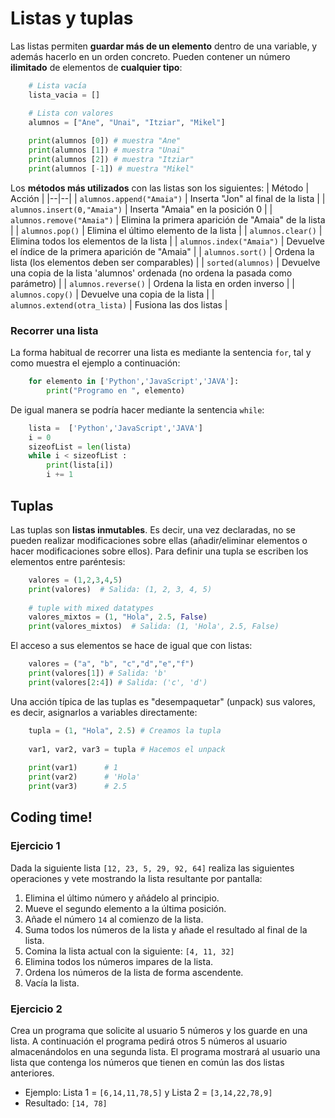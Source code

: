# Listas y tuplas

Las listas permiten **guardar más de un elemento** dentro de una variable, y además hacerlo en un orden concreto. Pueden contener un número **ilimitado** de elementos de **cualquier tipo**:

```python
    # Lista vacía
    lista_vacia = []

    # Lista con valores
    alumnos = ["Ane", "Unai", "Itziar", "Mikel"]
    
    print(alumnos [0]) # muestra "Ane"
    print(alumnos [1]) # muestra "Unai"
    print(alumnos [2]) # muestra "Itziar"
    print(alumnos [-1]) # muestra "Mikel"
```

Los **métodos más utilizados** con las listas son los siguientes:
| Método | Acción |
|--|--|
| `alumnos.append("Amaia")` | Inserta "Jon" al final de la lista |
| `alumnos.insert(0,"Amaia")` | Inserta "Amaia" en la posición 0 |
| `alumnos.remove("Amaia")` | Elimina la primera aparición de "Amaia" de la lista |
| `alumnos.pop()` | Elimina el último elemento de la lista |
| `alumnos.clear()` | Elimina todos los elementos de la lista |
| `alumnos.index("Amaia")` | Devuelve el índice de la primera aparición de "Amaia" |
| `alumnos.sort()` | Ordena la lista (los elementos deben ser comparables) |
| `sorted(alumnos)` | Devuelve una copia de la lista 'alumnos' ordenada (no ordena la pasada como parámetro)  |
| `alumnos.reverse()` | Ordena la lista en orden inverso |
| `alumnos.copy()` | Devuelve una copia de la lista |
| `alumnos.extend(otra_lista)` | Fusiona las dos listas |

### Recorrer una lista
La forma habitual de recorrer una lista es mediante la sentencia `for`, tal y como muestra el ejemplo a continuación:

```python
    for elemento in ['Python','JavaScript','JAVA']:
        print("Programo en ", elemento)
```
De igual manera se podría hacer mediante la sentencia `while`:

```python
    lista =  ['Python','JavaScript','JAVA']
    i = 0
    sizeofList = len(lista) 
    while i < sizeofList :
        print(lista[i]) 
        i += 1
```


## Tuplas
Las tuplas son **listas inmutables**. Es decir, una vez declaradas, no se pueden realizar modificaciones sobre ellas (añadir/eliminar elementos o hacer modificaciones sobre ellos). Para definir una tupla se escriben los elementos entre paréntesis:

```python
    valores = (1,2,3,4,5)
    print(valores)  # Salida: (1, 2, 3, 4, 5) 
    
    # tuple with mixed datatypes
    valores_mixtos = (1, "Hola", 2.5, False)
    print(valores_mixtos)  # Salida: (1, 'Hola', 2.5, False)
```
El acceso a sus elementos se hace de igual que con listas:

```python
    valores = ("a", "b", "c","d","e","f")  
    print(valores[1]) # Salida: 'b'
    print(valores[2:4]) # Salida: ('c', 'd')
```

Una acción típica de las tuplas es "desempaquetar" (unpack) sus valores, es decir, asignarlos a variables directamente:

```python
    tupla = (1, "Hola", 2.5) # Creamos la tupla
    
    var1, var2, var3 = tupla # Hacemos el unpack
    
    print(var1)      # 1
    print(var2)      # 'Hola' 
    print(var3)      # 2.5
```

## Coding time!

### Ejercicio 1
Dada la siguiente lista `[12, 23, 5, 29, 92, 64]` realiza las siguientes operaciones y vete mostrando la lista resultante por pantalla:
1. Elimina el último número y añádelo al principio.
2. Mueve el segundo elemento a la última posición.
3. Añade el número `14` al comienzo de la lista.
4. Suma todos los números de la lista y añade el resultado al final de la lista.
5. Comina la lista actual con la siguiente: `[4, 11, 32]`
6. Elimina todos los números impares de la lista.
7. Ordena los números de la lista de forma ascendente.
8. Vacía la lista.

### Ejercicio 2
Crea un programa que solicite al usuario 5 números y los guarde en una lista. A continuación el programa pedirá otros 5 números al usuario almacenándolos en una segunda lista. El programa mostrará al usuario una lista que contenga los números que tienen en común las dos listas anteriores.
- Ejemplo: Lista 1 = `[6,14,11,78,5]` y Lista 2 = `[3,14,22,78,9]`
- Resultado: `[14, 78]`
